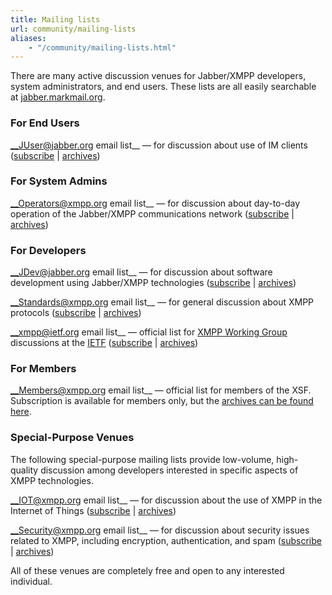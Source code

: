 ```yaml
---
title: Mailing lists
url: community/mailing-lists
aliases:
    - "/community/mailing-lists.html"
---
```


There are many active discussion venues for Jabber/XMPP developers, system administrators, and end users. These lists are all easily searchable at [jabber.markmail.org](http://jabber.markmail.org/).

### For End Users

__JUser@jabber.org email list__ — for discussion about use of IM clients ([subscribe](https://mail.jabber.org/mailman/listinfo/juser) | [archives](https://mail.jabber.org/pipermail/juser/))

### For System Admins

__Operators@xmpp.org email list__ — for discussion about day-to-day operation of the Jabber/XMPP communications network ([subscribe](https://mail.jabber.org/mailman/listinfo/operators) | [archives](https://mail.jabber.org/pipermail/operators/))

### For Developers

__JDev@jabber.org email list__ — for discussion about software development using Jabber/XMPP technologies ([subscribe](https://mail.jabber.org/mailman/listinfo/jdev) | [archives](https://mail.jabber.org/pipermail/jdev/))

__Standards@xmpp.org email list__ — for general discussion about XMPP protocols ([subscribe](https://mail.jabber.org/mailman/listinfo/standards) | [archives](https://mail.jabber.org/pipermail/standards/))

__xmpp@ietf.org email list__ — official list for [XMPP Working Group](http://tools.ietf.org/wg/xmpp/) discussions at the [IETF](http://www.ietf.org/) ([subscribe](https://www.ietf.org/mailman/listinfo/xmpp) | [archives](http://www.ietf.org/mail-archive/web/xmpp/current/maillist.html))

### For Members

__Members@xmpp.org email list__ — official list for members of the XSF. Subscription is available for members only, but the [archives can be found here](https://mail.jabber.org/pipermail/members/).

### Special-Purpose Venues

The following special-purpose mailing lists provide low-volume, high-quality discussion among developers interested in specific aspects of XMPP technologies.

__IOT@xmpp.org email list__ — for discussion about the use of XMPP in the Internet of Things ([subscribe](https://mail.jabber.org/mailman/listinfo/iot) | [archives](https://mail.jabber.org/pipermail/iot/))

__Security@xmpp.org email list__ — for discussion about security issues related to XMPP, including encryption, authentication, and spam ([subscribe](https://mail.jabber.org/mailman/listinfo/security) | [archives](https://mail.jabber.org/pipermail/security/))

All of these venues are completely free and open to any interested individual.
